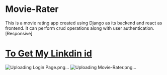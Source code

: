 # Movie-Rater
This is a movie rating app created using Django as its backend and react as frontend. It can perform crud operations along with user authentication. [Responsive]
# [To Get My Linkdin id](https://www.linkedin.com/in/ankki-shah/)

![Uploading Login Page.png…]()
![Uploading Movie-Rater.png…]()
